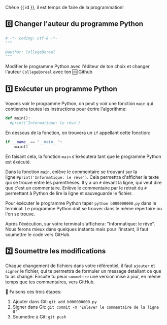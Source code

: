 Chèr.e {{ id }}, il est temps de faire de la programmation!

## :zero: Changer l'auteur du programme Python

```python
# -*- coding: utf-8 -*-
"""

@author: CollegeBoreal
"""
```

Modifier le programme Python avec l'éditeur de ton choix et changer l'auteur `CollegeBoreal` avec ton :id: Github

## :one: Exécuter un programme Python

Voyons voir le programme Python, on peut y voir une fonction `main` qui contiendra toutes les instructions pour écrire l'algorithme:

```python
def main():
  #print('Informatique: le rêve')
```

En dessous de la fonction, on trouvera un `if` appellant cette fonction:

```python
if __name__== "__main__":
    main()
```

En faisant cela, la fonction `main` s'èxècutera tant que le programme Python est éxécuté.

Dans la fonction `main`, enlève le commentaire se trouvant sur la ligne:`#print('Informatique: le rêve')`. Cela permettra d'afficher le texte qui se trouve entre les parenthèses. Il y a un `#` devant la ligne, qui veut dire que c'est un commentaire. Enlève le commentaire par le retrait du `#` permettant à Python de lire la ligne et sauveguarde le fichier.

Pour éxécuter le programme Python taper `python b000000000.py` dans le terminal. Le programme Python doit se trouver dans le même répertoire ou l'on se trouve.

Après l'éxécution, sur votre terminal s'affichera: "Informatique: le rêve". Nous ferons mieux dans quelques instants mais pour l'instant, il faut soumettre le code vers GitHub. 


## :two: Soumettre les modifications

Chaque changement de fichiers dans votre référentiel, il faut  `ajouter` et `signer` le fichier, qui te permettra de formuler un message detailant ce que tu as changé. Ensuite tu peux `soumettre` une version mise à jour, en même temps que tes commentaires, vers GitHub. 

:round_pushpin: Faisons ces trois étapes:

1. Ajouter dans Git: `git add b000000000.py`
2. Signer dans Git: `git commit -m "Enlever le commentaire de la ligne 8"`
3. Soumettre à Git: `git push`
